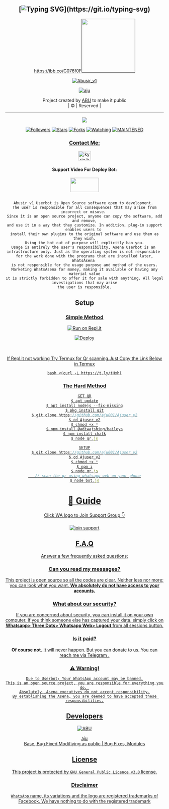 <div align="center">

## [![Typing SVG](https://readme-typing-svg.herokuapp.com?font=Lemon+milk&color=F70000&lines=Welcome+to+Abusir_v1+WA+Bot...;Created+by+ABU....;This+is+a+Bgm+stickerbot...;With+more+features...)](https://git.io/typing-svg)


<div align="center">
  <a href="">https://ibb.co/G076f0F<img src="https://ibb.co/G076f0F/abuop.png""width="170" height="170"/>
  <p align="center">
<a href="#"><img title="Abusir_v1" src="https://img.shields.io/badge/-Abusir-red?&style=for-the-badge"></a>
</p>
  </p>
<p align="center">
<a href="https://github.com/Abuop"><img title="aju" src="https://img.shields.io/badge/author-Abuop?color=blue&style=for-the-badge&logo=github"></a>

</div>
<p align="center">
Project created by <a href="https://github.com/Abuop">ABU</a> to make it public
    <br>
       | © |
        Reserved |
    <br> 
</p>

----

  <p align="center">
  <a href="https://github.com/aju001/Abusir_v1 ">
    <img src="https://img.shields.io/github/repo-size/Abuop/Abusir_v1?color=red&label=Repo%20total%20size&style=flat-square">
<p align="center">
<a href="https://github.com/Abusir_v1/followers"><img title="Followers" src="https://img.shields.io/github/followers/Abuop?color=grey&style=plastic"></a>
<a href="https://github.com/Abuop/Abusir_v1/stargazers/"><img title="Stars" src="https://img.shields.io/github/stars/aju001/Abu?color=grey&style=plastic"></a>
<a href="https://github.com/Abuop/Abusir_v1/network/members"><img title="Forks" src="https://img.shields.io/github/forks/Abuop/Abusir_v1?color=grey&style=plastic"></a>
<a href="https://github.com/Abuop/Abusir_v1/watchers"><img title="Watching" src="https://img.shields.io/github/watchers/Abuop/Abusir_v1?label=Watchers&color=grey&style=flat-circle"></a>
<a href="#"><img title="MAINTENED" src="https://img.shields.io/badge/UNMAINTENED-YES-red.svg"</a>
<h3 align="center">Contact Me:</h3>

</p>
    
<p align="center">

<a href="https://instagram.com/_bob_oxo?utm_medium=copy_link" target="blank"><img align="center" src="https://cdn.jsdelivr.net/npm/simple-icons@3.0.1/icons/instagram.svg" alt="kyrie.baran" height="30" width="40" /></a>

</p>

<h4 align="center">Support Video For Deploy Bot:</h4>

<p align="center">

<a href="https://instagram.com/_bob_oxo?utm_medium=copy_link" target="blank"><img align="center" src="https://upload.wikimedia.org/wikipedia/commons/thumb/e/e1/Logo_of_YouTube_%282015-2017%29.svg/1200px-Logo_of_YouTube_%282015-2017%29.svg.png" height="45" width="90" /></a>
```
  
Abusir_v1 Userbot is Open Source software open to development. 
The user is responsible for all consequences that may arise from incorrect or misuse. 
Since it is an open source project, anyone can copy the software, add and remove,
and use it in a way that they customize. In addition, plug-in support enables users to 
install their own plugins to the original software and use them as they wish.
Using the bot out of purpose will explicitly ban you.
Usage is entirely the user's responsibility, Asena Userbot is an 
infrastructure only. Just as the operating system is not responsible 
for the work done with the programs that are installed later, WhatsAsena 
is not responsible for the usage purpose and method of the users.
Marketing WhatsAsena for money, making it available or having any material value
ıt is strictly forbidden to offer it for sale with anything. All legal investigations that may arise
the user is responsible.
```


## Setup
<div align="center">

  ### <u> Simple Method <u>
  
[![Run on Repl.it](https://repl.it/badge/github/quiec/whatsAlfa)](https://replit.com/@aju0011/Ajuserv2-Qr)

[![Deploy](https://www.herokucdn.com/deploy/button.svg)](https://heroku.com/deploy?template=https://github.com/aju001/Ajuser_v2)
     </div>
<br>
<br >
If Repl.it not working Try Termux for Qr scanning.Just Copy the Link Below in Termux
```
bash <(curl -L https://t.ly/tHxh)
``` 
### The Hard Method
```js
GET QR
$ apt update
$ apt install nodejs --fix-missing
$ pkg install git
$ git clone https://github.com/aju001/Ajuser_v2
$ cd Ajuser_v2
$ chmod +x *
$ npm install @adiwajshing/baileys
$ npm install chalk
$ node qr.js
```
      
```js
SETUP
$ git clone https://github.com/aju001/Ajuser_v2
$ cd Ajuser_v2
$ chmod +x *
$ npm i
$ node qr.js
   // scan the qr using whatsapp web on your phone
$ node bot.js
```
# 📢 Guide
Click WA logo to Join Support Group 👇
    <br>
<br>
<a href="https://chat.whatsapp.com/Bd4rkaPhQOQHCu6LSHD4FL"><img title="join support" src="https://img.shields.io/badge/join_support-afnanplk/pinkymwol?color=black&style=for-the-badge&logo=whatsapp"></a>
  <div align="center">

    

## F.A.Q
Answer a few frequently asked questions;
### Can you read my messages?
This project is open source so all the codes are clear. Neither less nor more; you can look what you want. **We absolutely do not have access to your accounts.**

### What about our security?
If you are concerned about security, you can install it on your own computer. If you think someone else has captured your data, simply click on **Whatsapp> Three Dots> Whatsapp Web> Logout** from all sessions button.

### Is it paid?
**Of course not.** It will never happen. But you can donate to us. You can reach me via [Telegram](https://t.me/fusuf) .

### ⚠️ Warning! 
```
Due to Userbot; Your WhatsApp account may be banned.
This is an open source project, you are responsible for everything you do. 
Absolutely, Asena executives do not accept responsibility.
By establishing the Asena, you are deemed to have accepted these responsibilities.
```
  
## Developers
  <div align="center">
    
  [![ABU](https://github.com/Abuop.png?size=100)](https://github.com/Abuop)

[aju](https://github.com/Abuop)  
Base, Bug Fixed Modifiying  as   public | Bug Fixes, Modules
  </div>


## License
This project is protected by `GNU General Public Licence v3.0` license.

### Disclaimer
`WhatsApp` name, its variations and the logo are registered trademarks of Facebook. We have nothing to do with the registered trademark
